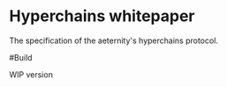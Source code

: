# Hyperchains whitepaper

The specification of the aeternity's hyperchains protocol.

#Build

WIP version
